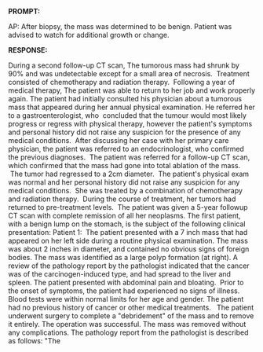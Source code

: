 **PROMPT:**

AP:  After biopsy, the mass was determined to be benign. Patient was advised to watch for additional growth or change. 

**RESPONSE:**

  During a second follow-up CT scan,  The tumorous mass had shrunk by 90% and was undetectable except for a small area of necrosis.  Treatment consisted of chemotherapy and radiation therapy.  Following a year of medical therapy,  The patient was able to return to her job and work properly again.  The patient had initially consulted his physician about a tumorous mass that appeared during her annual physical examination.  He referred her to a gastroenterologist, who  concluded that the tumour would most likely progress or regress with physical therapy, however the patient's symptoms and personal history did not raise any suspicion for the presence of any medical conditions.  After discussing her case with her primary care physician, the patient was referred to an endocrinologist, who confirmed the previous diagnoses.  The patient was referred for a follow-up CT scan, which confirmed that the mass had gone into total ablation of the mass.  The tumor had regressed to a 2cm diameter.  The patient's physical exam was normal and her personal history did not raise any suspicion for any medical conditions.  She was treated by a combination of chemotherapy and radiation therapy.  During the course of treatment, her tumors had returned to pre-treatment levels.  The patient was given a 5-year followup CT scan with complete remission of all her neoplasms. The first patient, with a benign lump on the stomach, is the subject of the following clinical presentation: Patient 1:  The patient presented with a 7 inch mass that had appeared on her left side during a routine physical examination. The mass was about 2 inches in diameter, and contained no obvious signs of foreign bodies.  The mass was identified as a large polyp formation (at right). A review of the pathology report by the pathologist indicated that the cancer was of the carcinogen-induced type, and had spread to the liver and spleen. The patient presented with abdominal pain and bloating.  Prior to the onset of symptoms, the patient had experienced no signs of illness. Blood tests were within normal limits for her age and gender. The patient had no previous history of cancer or other medical treatments.   The patient underwent surgery to complete a "debridement" of the mass and to remove it entirely.  The operation was successful. The mass was removed without any complications. The pathology report from the pathologist is described as follows: "The
